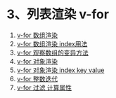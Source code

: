 
<h1>3、列表渲染 v-for</h1>
<ol>
    <li>
        <a href='https://github.com/YonyLady/vueJs/blob/master/3-for/v-for-array.html'>
            v-for 数组渲染
        </a>
    </li>
    <li>
        <a href='https://github.com/YonyLady/vueJs/blob/master/3-for/v-for-array-index.html'>
            v-for 数组渲染 index用法
        </a>
    </li>
    <li>
        <a href='https://github.com/YonyLady/vueJs/blob/master/3-for/v-for-array-methods.html'>
            v-for 观察数组的变异方法
        </a>
    </li>
    <li>
        <a href='https://github.com/YonyLady/vueJs/blob/master/3-for/v-for-object.html'>
            v-for 对象渲染
        </a>
    </li>
    <li>
        <a href='https://github.com/YonyLady/vueJs/blob/master/3-for/v-for-object-index.html'>
            v-for 对象渲染 index key value
        </a>
    </li>
    <li>
        <a href='https://github.com/YonyLady/vueJs/blob/master/3-for/v-for-integer.html'>
            v-for 整数迭代
        </a>
    </li>
    <li>
        <a href='https://github.com/YonyLady/vueJs/blob/master/3-for/v-for-computed.html'>
            v-for 过滤 计算属性
        </a>
    </li>
</ol>

